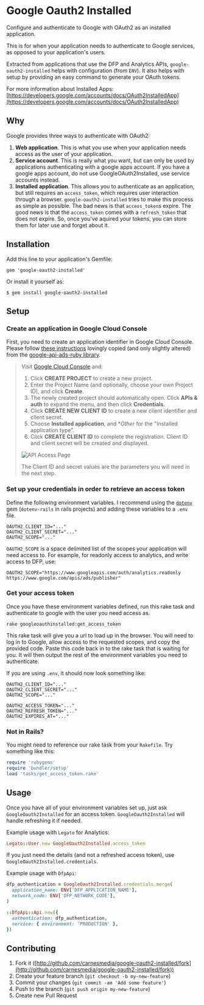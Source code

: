 # Google Oauth2 Installed

Configure and authenticate to Google with OAuth2 as an installed application.

This is for when your application needs to authenticate to Google services, as
opposed to your application's users.

Extracted from applications that use the DFP and Analytics APIs,
`google-oauth2-installed` helps with configuration (from `ENV`).
It also helps with setup by providing an easy command to generate your OAuth tokens.

For more information about Installed Apps: [https://developers.google.com/accounts/docs/OAuth2InstalledApp](https://developers.google.com/accounts/docs/OAuth2InstalledApp)


## Why

Google provides three ways to authenticate with OAuth2:

1. **Web application**. This is what you use when your application needs access
   as the user of your application.
2. **Service account**. This is really what you want, but can only be used by
   applications authenticating with a google apps account. If you have a google
   apps account, do not use GoogleOAuth2Installed, use service accounts instead.
3. **Installed application**. This allows you to authenticate as an application,
   but still requires an `access_token`, which requires user interaction through
   a browser. `google-oauth2-installed` tries to make this process as simple as
   possible. The bad news is that `access_token`s expire. The good news is that
   the `access_token` comes with a `refresh_token` that does not expire. So,
   once you've aquired your tokens, you can store them for later use and forget
   about it.


## Installation

Add this line to your application's Gemfile:

    gem 'google-oauth2-installed'

Or install it yourself as:

    $ gem install google-oauth2-installed

## Setup

### Create an application in Google Cloud Console

First, you need to create an application identifier in Google Cloud Console. Please follow
[these instructions](https://github.com/googleads/google-api-ads-ruby/wiki/OAuth2#creating-an-application-identifier)
lovingly copied (and only slightly altered) from the
[google-api-ads-ruby library](https://github.com/googleads/google-api-ads-ruby).

> Visit [Google Cloud Console](https://cloud.google.com/console) and:
>
> 1. Click **CREATE PROJECT** to create a new project.
> 1. Enter the Project Name (and optionally, choose your own Project ID), and click **Create**.
> 1. The newly created project should automatically open. Click **APIs & auth** to expand the menu, and then click **Credentials**.
> 1. Click **CREATE NEW CLIENT ID** to create a new client identifier and client secret.
> 1. Choose **Installed application**, and **Other* for the "Installed application type".
> 1. Click **CREATE CLIENT ID** to complete the registration. Client ID and client secret will be created and displayed.
>
> ![API Access Page](https://developers.google.com/adwords/api/images/oauth2-client-id-secret.png)
>
> The Client ID and secret values are the parameters you will need in the next step.

### Set up your credentials in order to retrieve an access token

Define the following environment variables. I recommend using the
[`dotenv`](https://github.com/bkeepers/dotenv) gem (`dotenv-rails` in rails projects)
and adding these variables to a `.env` file.

```
OAUTH2_CLIENT_ID="..."
OAUTH2_CLIENT_SECRET="..."
OAUTH2_SCOPE="..."
```

`OAUTH2_SCOPE` is a space delimited list of the scopes your application will
need access to. For example, for readonly access to analytics, and write access to
DFP, use:

```
OAUTH2_SCOPE="https://www.googleapis.com/auth/analytics.readonly https://www.google.com/apis/ads/publisher"
```

### Get your access token

Once you have these environment variables defined, run this rake task and
authenticate to google with the user you need access as.

```
rake googleoauthinstalled:get_access_token
```

This rake task will give you a url to load up in the browser. You will need to log in
to Google, allow access to the requested scopes, and copy the provided code. Paste
this code back in to the rake task that is waiting for you. It will then output the
rest of the environment variables you need to authenticate.

If you are using `.env`, it should now look something like:

```shell
OAUTH2_CLIENT_ID="..."
OAUTH2_CLIENT_SECRET="..."
OAUTH2_SCOPE="..."

OAUTH2_ACCESS_TOKEN="..."
OAUTH2_REFRESH_TOKEN="..."
OAUTH2_EXPIRES_AT="..."
```

### Not in Rails?

You might need to reference our rake task from your `Rakefile`. Try something like this:

```ruby
require 'rubygems'
require 'bundler/setup'
load 'tasks/get_access_token.rake'
```

## Usage

Once you have all of your environment variables set up, just ask `GoogleOauth2Installed`
for an access token. `GoogleOauth2Installed` will handle refreshing it if needed.

Example usage with `Legato` for Analytics:

```ruby
Legato::User.new GoogleOauth2Installed.access_token
```

If you just need the details (and not a refreshed access token), use
`GoogleOauth2Installed.credentials`.

Example usage with `DfpApi`:

```ruby
dfp_authentication = GoogleOauth2Installed.credentials.merge(
  application_name: ENV['DFP_APPLICATION_NAME'],
  network_code: ENV['DFP_NETWORK_CODE'],
)

::DfpApi::Api.new({
  authentication: dfp_authentication,
  service: { environment: 'PRODUCTION' },
})
```

## Contributing

1. Fork it ([http://github.com/carnesmedia/google-oauth2-installed/fork](http://github.com/carnesmedia/google-oauth2-installed/fork))
2. Create your feature branch (`git checkout -b my-new-feature`)
3. Commit your changes (`git commit -am 'Add some feature'`)
4. Push to the branch (`git push origin my-new-feature`)
5. Create new Pull Request
